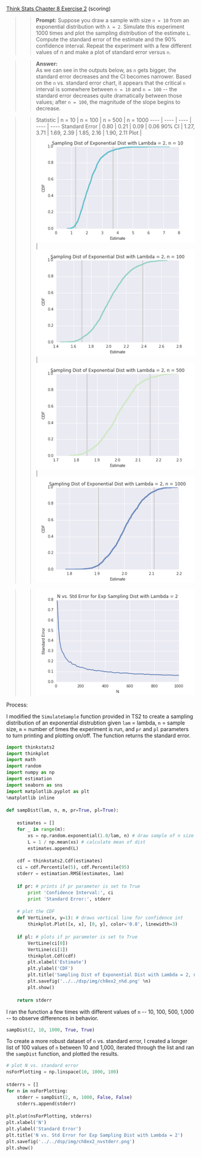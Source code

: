 [Think Stats Chapter 8 Exercise 2](http://greenteapress.com/thinkstats2/html/thinkstats2009.html#toc77) (scoring)

>> **Prompt:** Suppose you draw a sample with size `n = 10` from an exponential distribution with `λ = 2`. Simulate this experiment 1000 times and plot the sampling distribution of the estimate `L`. Compute the standard error of the estimate and the 90% confidence interval. Repeat the experiment with a few different values of n and make a plot of standard error versus `n`.

>> **Answer:**  
As we can see in the outputs below, as `n` gets bigger, the standard error decreases and the CI becomes narrower. Based on the `n` vs. standard error chart, it appears that the critical `n` interval is somewhere between `n = 10` and `n = 100` -- the standard error decreases quite dramatically between those values; after `n = 100`, the magnitude of the slope begins to decrease. 

>> Statistic | n = 10 | n = 100 | n = 500 | n = 1000
---- | ---- | ---- | ---- | ----
Standard Error | 0.80 | 0.21 | 0.09 | 0.06
90% CI | 1.27, 3.71 | 1.69, 2.39 | 1.85, 2.16 | 1.90, 2.11
Plot | <img src="../img/ch8ex2_n10.png"> | <img src="../img/ch8ex2_n100.png"> | <img src="../img/ch8ex2_n500.png"> | <img src="../img/ch8ex2_n1000.png"> 

>> <img src="../img/ch8ex2_nvstderr.png"> 

Process: 

I modified the `SimulateSample` function provided in TS2 to create a sampling distribution of an exponential distrubtion given `lam` = lambda, `n` = sample size, `m` = number of times the experiment is run, and `pr` and `pl` parameters to turn printing and plotting on/off. The function returns the standard error. 

```python
import thinkstats2
import thinkplot
import math
import random
import numpy as np
import estimation
import seaborn as sns
import matplotlib.pyplot as plt
%matplotlib inline

def sampDist(lam, n, m, pr=True, pl=True):

    estimates = []
    for _ in range(m):
        xs = np.random.exponential(1.0/lam, n) # draw sample of n size from exp dist with scale = 1/lambda
        L = 1 / np.mean(xs) # calculate mean of dist
        estimates.append(L)

    cdf = thinkstats2.Cdf(estimates)
    ci = cdf.Percentile(5), cdf.Percentile(95)
    stderr = estimation.RMSE(estimates, lam)
    
    if pr: # prints if pr parameter is set to True
        print 'Confidence Interval:', ci
        print 'Standard Error:', stderr 

    # plot the CDF
    def VertLine(x, y=1): # draws vertical line for confidence int
        thinkplot.Plot([x, x], [0, y], color='0.8', linewidth=3)
        
    if pl: # plots if pr parameter is set to True
        VertLine(ci[0])
        VertLine(ci[1])
        thinkplot.Cdf(cdf)
        plt.xlabel('Estimate')
        plt.ylabel('CDF')
        plt.title('Sampling Dist of Exponential Dist with Lambda = 2, n = %d' %n)
        plt.savefig('../../dsp/img/ch8ex2_n%d.png' %n)
        plt.show()
    
    return stderr
```

I ran the function a few times with different values of `n` --  10, 100, 500, 1,000 -- to observe differences in behavior. 

```python
sampDist(2, 10, 1000, True, True)
```

To create a more robust dataset of `n` vs. standard error, I created a longer list of 100 values of `n` between 10 and 1,000, iterated through the list and ran the `sampDist` function, and plotted the results. 

```python
# plot N vs. standard error
nsForPlotting = np.linspace(10, 1000, 100)

stderrs = []
for n in nsForPlotting:
    stderr = sampDist(2, n, 1000, False, False)
    stderrs.append(stderr)
    
plt.plot(nsForPlotting, stderrs)
plt.xlabel('N')
plt.ylabel('Standard Error')
plt.title('N vs. Std Error for Exp Sampling Dist with Lambda = 2')
plt.savefig('../../dsp/img/ch8ex2_nvstderr.png')
plt.show()
```



